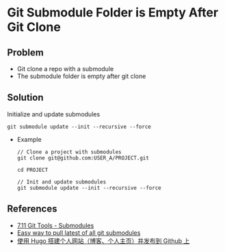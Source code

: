 # Git Submodule Folder is Empty After Git Clone

## Problem
* Git clone a repo with a submodule
* The submodule folder is empty after git clone

## Solution
Initialize and update submodules
```
git submodule update --init --recursive --force
```

* Example

  ```
  // Clone a project with submodules
  git clone git@github.com:USER_A/PROJECT.git

  cd PROJECT

  // Init and update submodules
  git submodule update --init --recursive --force
  ```

## References
* [7.11 Git Tools - Submodules](https://git-scm.com/book/en/v2/Git-Tools-Submodules)
* [Easy way to pull latest of all git submodules](https://stackoverflow.com/questions/1030169/easy-way-to-pull-latest-of-all-git-submodules)
* [使用 Hugo 搭建个人网站（博客、个人主页）并发布到 Github 上](https://zhuanlan.zhihu.com/p/417259374)
